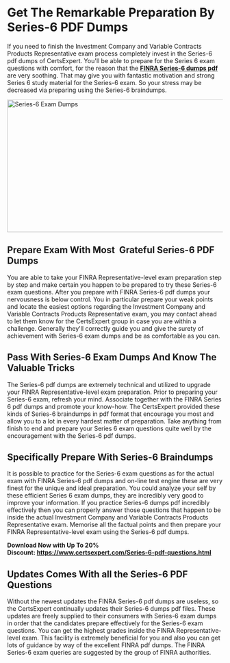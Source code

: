 <h1><strong>Get The Remarkable Preparation By Series-6 PDF Dumps</strong></h1>
<p>If you need to finish the Investment Company and Variable Contracts Products Representative exam process completely invest in the Series-6 pdf dumps of CertsExpert. You'll be able to prepare for the Series 6 exam questions with comfort, for the reason that the <a href="https://www.certsexpert.com/Series-6-pdf-questions.html"><strong>FINRA Series-6 dumps pdf</strong></a> are very soothing. That may give you with fantastic motivation and strong Series 6 study material for the Series-6 exam. So your stress may be decreased via preparing using the Series-6 braindumps.</p>
<p><img src="https://i.ibb.co/CtmsMkx/Copy-of-Copy-of-Copy-of-Copy-of-Copy-of-Minimalist-Business-You-Tube-Thumbnail-14.png" alt="Series-6 Exam Dumps" width="550" height="309" /></p>
<h2><strong>Prepare Exam With Most&nbsp; Grateful Series-6 PDF Dumps</strong></h2>
<p>You are able to take your FINRA Representative-level exam preparation step by step and make certain you happen to be prepared to try these Series-6 exam questions. After you prepare with FINRA Series-6 pdf dumps your nervousness is below control. You in particular prepare your weak points and locate the easiest options regarding the Investment Company and Variable Contracts Products Representative exam, you may contact ahead to let them know for the CertsExpert group in case you are within a challenge. Generally they'll correctly guide you and give the surety of achievement with Series-6 exam dumps and be as comfortable as you can.</p>
<h2><strong>Pass With Series-6 Exam Dumps And Know The Valuable Tricks</strong></h2>
<p>The Series-6 pdf dumps are extremely technical and utilized to upgrade your FINRA Representative-level exam preparation. Prior to preparing your Series-6 exam, refresh your mind. Associate together with the FINRA Series 6 pdf dumps and promote your know-how. The CertsExpert provided these kinds of Series-6 braindumps in pdf format that encourage you most and allow you to a lot in every hardest matter of preparation. Take anything from finish to end and prepare your Series 6 exam questions quite well by the encouragement with the Series-6 pdf dumps.&nbsp;</p>
<h2><strong>Specifically Prepare With Series-6 Braindumps</strong></h2>
<p>It is possible to practice for the Series-6 exam questions as for the actual exam with FINRA Series-6 pdf dumps and on-line test engine these are very finest for the unique and ideal preparation. You could analyze your self by these efficient Series 6 exam dumps, they are incredibly very good to improve your information. If you practice Series-6 dumps pdf incredibly effectively then you can properly answer those questions that happen to be inside the actual Investment Company and Variable Contracts Products Representative exam. Memorise all the factual points and then prepare your FINRA Representative-level exam using the Series-6 pdf dumps.&nbsp;</p>
<p><strong>Download Now with Up To 20% Discount:&nbsp;<a href="https://www.certsexpert.com/Series-6-pdf-questions.html">https://www.certsexpert.com/Series-6-pdf-questions.html</a></strong></p>
<h2><strong>Updates Comes With all the Series-6 PDF Questions</strong></h2>
<p>Without the newest updates the FINRA Series-6 pdf dumps are useless, so the CertsExpert continually updates their Series-6 dumps pdf files. These updates are freely supplied to their consumers with Series-6 exam dumps in order that the candidates prepare effectively for the Series-6 exam questions. You can get the highest grades inside the FINRA Representative-level exam. This facility is extremely beneficial for you and also you can get lots of guidance by way of the excellent FINRA pdf dumps. The FINRA Series-6 exam queries are suggested by the group of FINRA authorities.</p>
